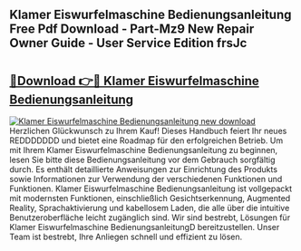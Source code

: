## Klamer Eiswurfelmaschine Bedienungsanleitung Free Pdf Download - Part-Mz9 New Repair Owner Guide - User Service Edition frsJc

# <h2><a href="http://df5otu.blite.top/?on=Klamer+Eiswurfelmaschine+Bedienungsanleitung">🔗Download 👉🔴 Klamer Eiswurfelmaschine Bedienungsanleitung</a></h2>

[![Klamer Eiswurfelmaschine Bedienungsanleitung new download](https://i.imgur.com/lujVjoI.png)](http://df5otu.blite.top/?on=Klamer+Eiswurfelmaschine+Bedienungsanleitung)
Herzlichen Glückwunsch zu Ihrem Kauf! Dieses Handbuch feiert Ihr neues REDDDDDDD und bietet eine Roadmap für den erfolgreichen Betrieb. Um mit Ihrem Klamer Eiswurfelmaschine Bedienungsanleitung zu beginnen, lesen Sie bitte diese Bedienungsanleitung vor dem Gebrauch sorgfältig durch. Es enthält detaillierte Anweisungen zur Einrichtung des Produkts sowie Informationen zur Verwendung der verschiedenen Funktionen und Funktionen. Klamer Eiswurfelmaschine Bedienungsanleitung ist vollgepackt mit modernsten Funktionen, einschließlich Gesichtserkennung, Augmented Reality, Sprachaktivierung und kabellosem Laden, die alle über die intuitive Benutzeroberfläche leicht zugänglich sind. Wir sind bestrebt, Lösungen für Klamer Eiswurfelmaschine BedienungsanleitungD bereitzustellen. Unser Team ist bestrebt, Ihre Anliegen schnell und effizient zu lösen.
